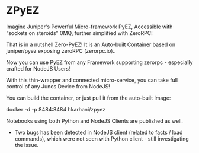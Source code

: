 # ZPyEZ

Imagine Juniper's Powerful Micro-framework PyEZ, Accessible with “sockets on steroids" 0MQ, further simplified with ZeroRPC! 

That is in a nutshell Zero-PyEZ! It is an Auto-built Container based on juniper/pyez exposing zeroRPC (zerorpc.io)..

Now you can use PyEZ from any Framework supporting zerorpc - especially crafted for NodeJS Users! 

With this thin-wrapper and connected micro-service, you can take full control of any Junos Device from NodeJS! 

You can build the container, or just pull it from the auto-built Image: 

docker -d -p 8484:8484 hkarhani/zpyez

Notebooks using both Python and NodeJS Clients are published as well. 

- Two bugs has been detected in NodeJS client (related to facts / load commands), which were not seen with Python client - still investigating the issue. 
